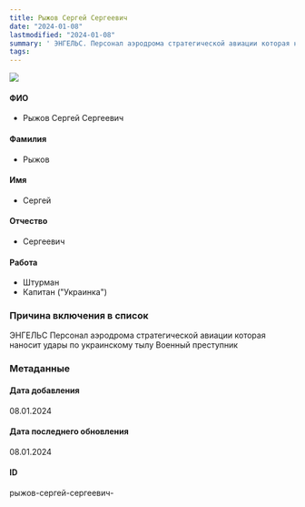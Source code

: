```yaml
---
title: Рыжов Сергей Сергеевич
date: "2024-01-08"
lastmodified: "2024-01-08"
summary: ' ЭНГЕЛЬС. Персонал аэродрома стратегической авиации которая наносит удары по украинскому тылу. Военный преступник'
tags: 
---
```

<!--# pp2-->
<!--## Фигурант-->
<!--### Личные данные-->
<!--#### Фото-->
![](https://molfar.com/images/optimized/person-placeholder.jpg)
#### ФИО
- Рыжов Сергей Сергеевич
#### Фамилия
- Рыжов
#### Имя
- Сергей
#### Отчество
- Сергеевич
#### Работа
- Штурман
- Капитан ("Украинка")
### Причина включения в список
ЭНГЕЛЬС
Персонал аэродрома стратегической авиации которая наносит удары по украинскому тылу
Военный преступник
### Метаданные
#### Дата добавления
08.01.2024
#### Дата последнего обновления
08.01.2024
#### ID
рыжов-сергей-сергеевич-
<!--## END;-->
